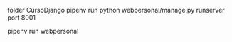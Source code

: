 folder CursoDjango
pipenv run python webpersonal/manage.py runserver
port 8001

pipenv run webpersonal